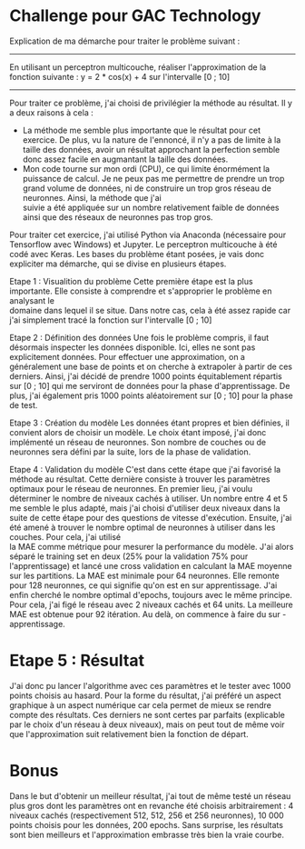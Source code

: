 # Challenge pour GAC Technology

Explication de ma démarche pour traiter le problème suivant :
*******************************************************************************************
En utilisant un perceptron multicouche, réaliser l'approximation de la fonction suivante : 
y = 2 * cos(x) + 4 sur l'intervalle [0 ; 10]
*******************************************************************************************

Pour traiter ce problème, j'ai choisi de privilégier la méthode au résultat. Il y a deux raisons à cela : 
- La méthode me semble plus importante que le résultat pour cet exercice. De plus, vu la nature de l'ennoncé, il n'y a 
pas de limite à la taille des données, avoir un résultat approchant la perfection semble donc assez facile en augmantant 
la taille des données. 
- Mon code tourne sur mon ordi (CPU), ce qui limite énormément la puissance de calcul. Je ne peux pas me permettre de 
prendre un trop grand volume de données, ni de construire un trop gros réseau de neuronnes. Ainsi, la méthode que j'ai  
suivie a été appliquée sur un nombre relativement faible de données ainsi que des réseaux de neuronnes pas trop gros. 

Pour traiter cet exercice, j'ai utilisé Python via Anaconda (nécessaire pour Tensorflow avec Windows) et Jupyter. 
Le perceptron multicouche à été codé avec Keras. 
Les bases du problème étant posées, je vais donc expliciter ma démarche, qui se divise en plusieurs étapes. 

Etape 1 : Visualition du problème
Cette première étape est la plus importante. Elle consiste à comprendre et s'approprier le problème en analysant le  
domaine dans lequel il se situe. Dans notre cas, cela à été assez rapide car j'ai simplement tracé la fonction sur 
l'intervalle [0 ; 10]

Etape 2 : Définition des données
Une fois le problème compris, il faut désormais inspecter les données disponible. Ici, elles ne sont pas explicitement 
données. Pour effectuer une approximation, on a généralement une base de points et on cherche à extrapoler à partir 
de ces derniers. Ainsi, j'ai décidé de prendre 1000 points équitablement répartis sur [0 ; 10] qui me serviront de données 
pour la phase d'apprentissage. De plus, j'ai également pris 1000 points aléatoirement sur [0 ; 10] pour la phase de test. 

Etape 3 : Création du modèle
Les données étant propres et bien définies, il convient alors de choisir un modèle. Le choix étant imposé, j'ai donc 
implémenté un réseau de neuronnes. Son nombre de couches ou de neuronnes sera défini par la suite, lors de la phase 
de validation. 

Etape 4 : Validation du modèle
C'est dans cette étape que j'ai favorisé la méthode au résultat. Cette  dernière consiste à trouver les paramètres 
optimaux pour le réseau de neuronnes. En premier lieu, j'ai voulu déterminer le nombre de niveaux cachés à utiliser. 
Un nombre entre 4 et 5 me semble le plus adapté, mais j'ai choisi d'utiliser deux niveaux dans la suite de cette étape 
pour des questions de vitesse d'exécution. 
Ensuite, j'ai été amené à trouver le nombre optimal de neuronnes à utiliser dans les couches. Pour cela, j'ai utilisé  
la MAE comme métrique pour mesurer la performance du modèle. J'ai alors séparé le training set en deux (25% pour la 
validation 75% pour l'apprentissage) et lancé une cross validation en calculant la MAE moyenne sur les partitions. La 
MAE est minimale pour 64 neuronnes. Elle remonte pour 128 neuronnes, ce qui signifie qu'on est en sur apprentissage. 
J'ai enfin cherché le nombre optimal d'epochs, toujours avec le même principe. Pour cela, j'ai figé le réseau avec 2 
niveaux cachés et 64 units. La meilleure MAE est obtenue pour 92 itération. Au delà, on commence à faire du sur - 
apprentissage.

# Etape 5 : Résultat
J'ai donc pu lancer l'algorithme avec ces paramètres et le tester avec 1000 points choisis au hasard. Pour la forme du 
résultat, j'ai préféré un aspect graphique à un aspect numérique car cela permet de mieux se rendre compte des résultats.
Ces derniers ne sont certes par parfaits (explicable par le choix d'un réseau à deux niveaux), mais on peut tout de même 
voir que l'approximation suit relativement bien la fonction de départ.

# Bonus
Dans le but d'obtenir un meilleur résultat, j'ai tout de même testé un réseau plus gros dont les paramètres ont en revanche 
été choisis arbitrairement : 4 niveaux cachés (respectivement 512, 512, 256 et 256 neuronnes), 10 000 points choisis pour 
les données, 200 epochs. Sans surprise, les résultats sont bien meilleurs et l'approximation embrasse très bien la vraie 
courbe.
